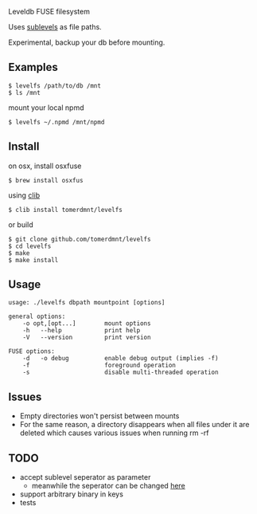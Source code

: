 
Leveldb FUSE filesystem

Uses [sublevels](https://github.com/dominictarr/level-sublevel) as file paths.

Experimental, backup your db before mounting.

## Examples

```
$ levelfs /path/to/db /mnt
$ ls /mnt
```

mount your local npmd

```
$ levelfs ~/.npmd /mnt/npmd
```

## Install

on osx, install osxfuse
```
$ brew install osxfus
```

using [clib](clibs/clib)
```
$ clib install tomerdmnt/levelfs
```

or build
```
$ git clone github.com/tomerdmnt/levelfs
$ cd levelfs
$ make
$ make install
```

## Usage

```
usage: ./levelfs dbpath mountpoint [options]

general options:
    -o opt,[opt...]        mount options
    -h   --help            print help
    -V   --version         print version

FUSE options:
    -d   -o debug          enable debug output (implies -f)
    -f                     foreground operation
    -s                     disable multi-threaded operation
```

## Issues
- Empty directories won't persist between mounts
- For the same reason, a directory disappears when all files under it are deleted which causes various issues when running rm -rf

## TODO

- accept sublevel seperator as parameter
  - meanwhile the seperator can be changed [here](src/path.c#L8-L9)
- support arbitrary binary in keys
- tests

